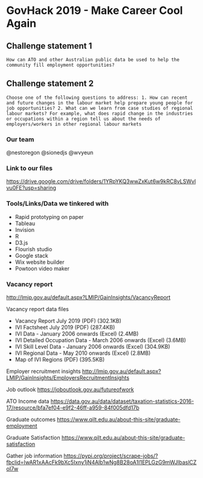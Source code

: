 # GovHack 2019 - Make Career Cool Again

## Challenge statement 1
```
How can ATO and other Australian public data be used to help the community fill employment opportunities?
```
## Challenge statement 2
```
Choose one of the following questions to address: 1. How can recent and future changes in the labour market help prepare young people for job opportunities? 2. What can we learn from case studies of regional labour markets? For example, what does rapid change in the industries or occupations within a region tell us about the needs of employers/workers in other regional labour markets
```

### Our team
@nestoregon
@sionedjs
@wvyeun

### Link to our files
https://drive.google.com/drive/folders/1YRpYKQ3wwZxKut6w9kRC8vLSWvlvu0FE?usp=sharing

### Tools/Links/Data we tinkered with

* Rapid prototyping on paper
* Tableau
* Invision
* R
* D3.js
* Flourish studio
* Google stack
* Wix website builder
* Powtoon video maker

### Vacancy report
http://lmip.gov.au/default.aspx?LMIP/GainInsights/VacancyReport

Vacancy report data files
* Vacancy Report July 2019 (PDF) (302.1KB)
* IVI Factsheet July 2019 (PDF) (287.4KB)
* IVI Data - January 2006 onwards (Excel) (2.4MB)
* IVI Detailed Occupation Data - March 2006 onwards (Excel) (3.6MB)
* IVI Skill Level Data - January 2006 onwards (Excel) (304.9KB)
* IVI Regional Data - May 2010 onwards (Excel) (2.8MB)
* Map of IVI Regions (PDF) (395.5KB)

Employer recruitment insights
http://lmip.gov.au/default.aspx?LMIP/GainInsights/EmployersRecruitmentInsights

Job outlook
https://joboutlook.gov.au/futureofwork

ATO Income data
https://data.gov.au/data/dataset/taxation-statistics-2016-17/resource/bfa7ef04-e9f2-46ff-a959-84f005dfd17b

Graduate outcomes
https://www.qilt.edu.au/about-this-site/graduate-employment

Graduate Satisfaction
https://www.qilt.edu.au/about-this-site/graduate-satisfaction

Gather job information
https://pypi.org/project/scrape-jobs/?fbclid=IwAR1xAAcFk9bXc5Ixny1jN4Alb1wNg8B28oA1I1EPLGzG9mWJlbaslCZoI7w
